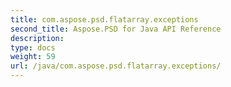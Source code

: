 ```yaml
---
title: com.aspose.psd.flatarray.exceptions
second_title: Aspose.PSD for Java API Reference
description: 
type: docs
weight: 59
url: /java/com.aspose.psd.flatarray.exceptions/
---
```


